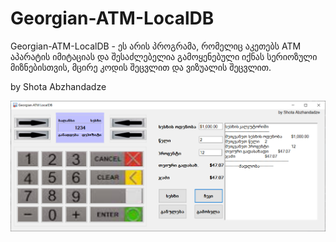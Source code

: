 # Georgian-ATM-LocalDB
Georgian-ATM-LocalDB - ეს არის პროგრამა, რომელიც აკეთებს ATM აპარატის იმიტაციას და შესაძლებელია გამოყენებული იქნას სერიოზული მიზნებისთვის, მცირე კოდის შეცვლით და ვიზუალის შეცვლით.

by Shota Abzhandadze

![](2020-04-14_212056.png)
